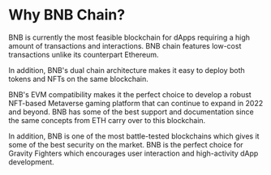 # Why BNB Chain?

BNB is currently the most feasible blockchain for dApps requiring a high amount of transactions and interactions. BNB chain features low-cost transactions unlike its counterpart Ethereum.

In addition, BNB's dual chain architecture makes it easy to deploy both tokens and NFTs on the same blockchain.

BNB's EVM compatibility makes it the perfect choice to develop a robust NFT-based Metaverse gaming platform that can continue to expand in 2022 and beyond. BNB has some of the best support and documentation since the same concepts from ETH carry over to this blockchain.

In addition, BNB is one of the most battle-tested blockchains which gives it some of the best security on the market. BNB is the perfect choice for Gravity Fighters which encourages user interaction and high-activity dApp development.
